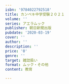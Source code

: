 ```yaml
---
isbn: '9784022792518'
title: カンペキ中学受験２０２１
volume: ''
series: アエラムック
publisher: 朝日新聞出版
pubdate: '2020-03-19'
cover: ''
author: ''
description: ''
price: '0'
genre: ''
target: 雑誌扱い
format: ムック・その他
content: 教育

---
```

